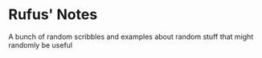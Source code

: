 # Rufus' Notes

A bunch of random scribbles and examples about random stuff that might randomly be useful
